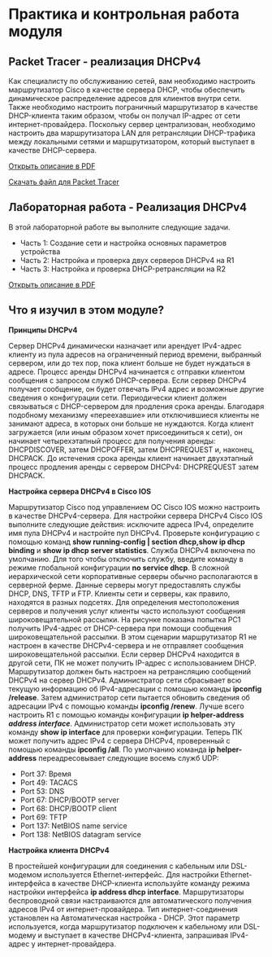 # Практика и контрольная работа модуля

<!-- 7.4.1 -->
## Packet Tracer - реализация DHCPv4
Как специалисту по обслуживанию сетей, вам необходимо настроить маршрутизатор Cisco в качестве сервера DHCP, чтобы обеспечить динамическое распределение адресов для клиентов внутри сети. Также необходимо настроить пограничный маршрутизатор в качестве DHCP-клиента таким образом, чтобы он получал IP-адрес от сети интернет-провайдера. Поскольку сервер централизован, необходимо настроить два маршрутизатора LAN для ретрансляции DHCP-трафика между локальными сетями и маршрутизатором, который выступает в качестве DHCP-сервера.

[Открыть описание в PDF](./assets/7.4.1-packet-tracer---implement-dhcpv4_ru-RU.pdf)

[Скачать файл для Packet Tracer](./assets/7.4.1-packet-tracer---implement-dhcpv4_ru-RU.pka)

<!-- 7.4.2 -->
## Лабораторная работа - Реализация DHCPv4
В этой лабораторной работе вы выполните следующие задачи.

- Часть 1: Создание сети и настройка основных параметров устройства
- Часть 2: Настройка и проверка двух серверов DHCPv4 на R1
- Часть 3: Настройка и проверка DHCP-ретрансляции на R2

[Открыть описание в PDF](./assets/7.4.2-lab---implement-dhcpv4_ru-RU.pdf)

<!-- 7.4.3 -->
## Что я изучил в этом модуле?
**Принципы DHCPv4**

Сервер DHCPv4 динамически назначает или арендует IPv4-адрес клиенту из пула адресов на ограниченный период времени, выбранный сервером, или до тех пор, пока клиент больше не будет нуждаться в адресе. Процесс аренды DHCPv4 начинается с отправки клиентом сообщения с запросом служб DHCP-сервера. Если сервер DHCPv4 получает сообщение, он будет отвечать IPv4 адрес и возможные другие сведения о конфигурации сети. Периодически клиент должен связываться с DHCP-сервером для продления срока аренды. Благодаря подобному механизму «переехавшие» или отключившиеся клиенты не занимают адреса, в которых они больше не нуждаются. Когда клиент загружается (или иным образом хочет присоединиться к сети), он начинает четырехэтапный процесс для получения аренды: DHCPDISCOVER, затем DHCPOFFER, затем DHCPREQUEST и, наконец, DHCPACK. До истечения срока аренды клиент начинает двухэтапный процесс продления аренды с сервером DHCPv4: DHCPREQUEST затем DHCPACK.

**Настройка сервера DHCPv4 в Cisco IOS**

Маршрутизатор Cisco под управлением ОС Cisco IOS можно настроить в качестве DHCPv4-сервера. Для настройки сервера DHCPv4 Cisco IOS выполните следующие действия: исключите адреса IPv4, определите имя пула DHCPv4 и настройте пул DHCPv4. Проверьте конфигурацию с помощью команд **show running-config | section dhcp,show ip dhcp binding** и **show ip dhcp server statistics**. Служба DHCPv4 включена по умолчанию. Для того чтобы отключить службу, введите команду в режиме глобальной конфигурации **no service dhcp**. В сложной иерархической сети корпоративные серверы обычно располагаются в серверной ферме. Данные серверы могут предоставлять службы DHCP, DNS, TFTP и FTP. Клиенты сети и серверы, как правило, находятся в разных подсетях. Для определения местоположения серверов и получения услуг клиенты часто используют сообщения широковещательной рассылки. На рисунке показана попытка PC1 получить IPv4-адрес от DHCP-сервера при помощи сообщения широковещательной рассылки. В этом сценарии маршрутизатор R1 не настроен в качестве DHCPv4-сервера и не отправляет сообщения широковещательной рассылки. Если сервер DHCPv4 находится в другой сети, ПК не может получить IP-адрес с использованием DHCP. Маршрутизатор должен быть настроен на ретрансляцию сообщений DHCPv4 на сервер DHCPv4. Администратор сети сбрасывает всю текущую информацию об IPv4-адресации с помощью команды **ipconfig /release**. Затем администратор сети пытается обновить сведения об адресации IPv4 с помощью команды **ipconfig /renew**. Лучше всего настроить R1 с помощью команды конфигурации **ip helper-address *address interface***. Администратор сети может использовать эту команду **show ip interface** для проверки конфигурации. Теперь ПК может получить адрес IPv4 с сервера DHCPv4, проверенный с помощью команды **ipconfig /all**. По умолчанию команда **ip helper-address** переадресовывает следующие восемь служб UDP:

- Port 37: Время
- Port 49: TACACS
- Port 53: DNS
- Port 67: DHCP/BOOTP server
- Port 68: DHCP/BOOTP client
- Port 69: TFTP
- Port 137: NetBIOS name service
- Port 138: NetBIOS datagram service

**Настройка клиента DHCPv4**

В простейшей конфигурации для соединения с кабельным или DSL-модемом используется Ethernet-интерфейс. Для настройки Ethernet-интерфейса в качестве DHCP-клиента используйте команду режима настройки интерфейса **ip address dhcp interface**. Маршрутизаторы беспроводной связи настраиваются для автоматического получения адресов IPv4 от интернет-провайдера. Тип интернет-соединения установлен на Автоматическая настройка - DHCP. Этот параметр используется, когда маршрутизатор подключен к кабельному или DSL-модему и выступает в качестве DHCPv4-клиента, запрашивая IPv4-адрес у интернет-провайдера.


<!-- 7.4.4 Контрольная по модулю - DHCPv4 -->
